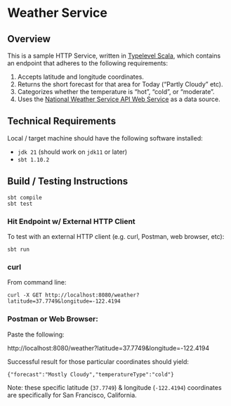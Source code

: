 # Weather Service

## Overview

This is a sample HTTP Service, written in [Typelevel Scala](https://typelevel.org/), which contains an endpoint that adheres to the following requirements:

1. Accepts latitude and longitude coordinates.
2. Returns the short forecast for that area for Today (“Partly Cloudy” etc).
3. Categorizes whether the temperature is “hot”, “cold”, or “moderate”. 
4. Uses the [National Weather Service API Web Service](https://www.weather.gov/documentation/services-web-api) as a data source. 

## Technical Requirements

Local / target machine should have the following software installed:

* `jdk 21` (should work on `jdk11` or later)
* `sbt 1.10.2`

## Build / Testing Instructions

```
sbt compile
sbt test
```
### Hit Endpoint w/ External HTTP Client

To test with an external HTTP client (e.g. curl, Postman, web browser, etc):

`sbt run`

### curl

From command line:

`curl -X GET http://localhost:8080/weather?latitude=37.7749&longitude=-122.4194`

### Postman or Web Browser:

Paste the following:

http://localhost:8080/weather?latitude=37.7749&longitude=-122.4194

Successful result for those particular coordinates should yield:

`{"forecast":"Mostly Cloudy","temperatureType":"cold"}`

Note: these specific latitude (`37.7749`) & longitude (`-122.4194`) coordinates are specifically for San Francisco, California.